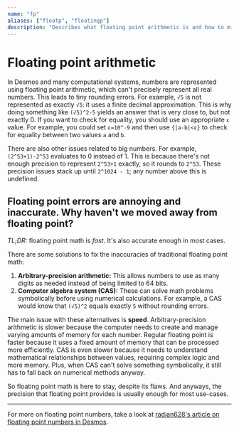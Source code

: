 ```yaml
---
name: "fp"
aliases: ["floatp", "floatingp"]
description: "Describes what floating point arithmetic is and how to mitigate problems associated with it."
---
```

# Floating point arithmetic

In Desmos and many computational systems, numbers are represented using floating point arithmetic, which can't precisely represent all real numbers. This leads to tiny rounding errors. For example, `√5` is not represented as exactly `√5`: it uses a finite decimal approximation. This is why doing something like `(√5)^2-5` yields an answer that is very close to, but not exactly 0. If you want to check for equality, you should use an appropriate `ε` value. For example, you could set `ε=10^-9` and then use `{|a-b|<ε}` to check for equality between two values `a` and `b`.

There are also other issues related to big numbers. For example, `(2^53+1)-2^53` evaluates to 0 instead of 1. This is because there's not enough precision to represent `2^53+1` exactly, so it rounds to `2^53`. These precision issues stack up until `2^1024 - 1`; any number above this is undefined.

## Floating point errors are annoying and inaccurate. Why haven't we moved away from floating point?

*TL;DR:* floating point math is *fast*. It's also accurate enough in most cases.

There are some solutions to fix the inaccuracies of traditional floating point math:

1. **Arbitrary-precision arithmetic:** This allows numbers to use as many digits as needed instead of being limited to 64 bits.
2. **Computer algebra system (CAS):** These can solve math problems symbolically before using numerical calculations. For example, a CAS would know that `(√5)^2` equals exactly `5` without rounding errors.

The main issue with these alternatives is **speed**. Arbitrary-precision arithmetic is slower because the computer needs to create and manage varying amounts of memory for each number. Regular floating point is faster because it uses a fixed amount of memory that can be processed more efficiently. CAS is even slower because it needs to understand mathematical relationships between values, requiring complex logic and more memory. Plus, when CAS can't solve something symbolically, it still has to fall back on numerical methods anyway.

So floating point math is here to stay, despite its flaws. And anyways, the precision that floating point provides is usually enough for most use-cases.

---

For more on floating point numbers, take a look at [radian628's article on floating point numbers in Desmos](https://radian628.github.io/unofficial-desmos-wiki/misc/floating-point-numbers/).